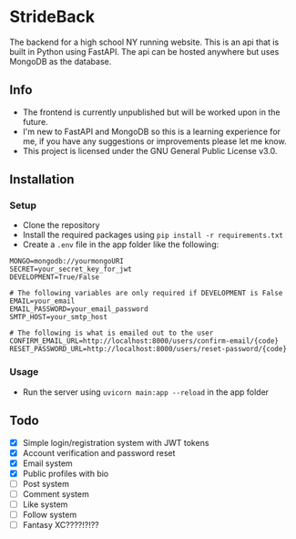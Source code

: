 # StrideBack
The backend for a high school NY running website. This is an api that is built in Python using FastAPI. The api can be hosted anywhere but uses MongoDB as the database.
## Info
- The frontend is currently unpublished but will be worked upon in the future.
- I'm new to FastAPI and MongoDB so this is a learning experience for me, if you have any suggestions or improvements please let me know.
- This project is licensed under the GNU General Public License v3.0.

## Installation
### Setup
- Clone the repository
- Install the required packages using `pip install -r requirements.txt`
- Create a `.env` file in the app folder like the following:
```Shell
MONGO=mongodb://yourmongoURI
SECRET=your_secret_key_for_jwt
DEVELOPMENT=True/False

# The following variables are only required if DEVELOPMENT is False
EMAIL=your_email
EMAIL_PASSWORD=your_email_password
SMTP_HOST=your_smtp_host

# The following is what is emailed out to the user
CONFIRM_EMAIL_URL=http://localhost:8000/users/confirm-email/{code}
RESET_PASSWORD_URL=http://localhost:8000/users/reset-password/{code}
```

### Usage
- Run the server using `uvicorn main:app --reload` in the app folder

## Todo
- [x] Simple login/registration system with JWT tokens
- [x] Account verification and password reset
- [x] Email system
- [x] Public profiles with bio
- [ ] Post system
- [ ] Comment system
- [ ] Like system
- [ ] Follow system
- [ ] Fantasy XC????!?!??